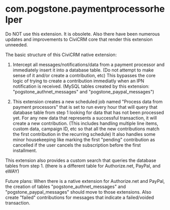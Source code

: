 com.pogstone.paymentprocessorhelper
===================================

Do NOT use this extension. It is obsolete. Also there have been numerous updates and improvements to CiviCRM core that render this extension unneeded. 


The basic structure of this CiviCRM native extension:

1) Intercept all messages/notifications/data from a payment processor and immediately insert it into a database table. (Do not attempt to make sense of it and/or create a contribution, etc) This bypasses the core logic of trying to create a contribution immediatly when an IPN notification is received. (MySQL tables created by this extension: "pogstone_authnet_messages" and "pogstone_paypal_messages")

2) This extension creates a new scheduled job named "Process data from payment processors" that is set to run every hour that will query that database table from step 1 looking for data that has not been processed yet. For any new data that represents a successful transaction, it will create a new contribution. (This includes handling multiple line items, custom data, campaign ID, etc so that all the new contributions match the first contribution in the recurring schedule)    It also handles some minor housekeeping like marking the first "pending" contribution as cancelled if the user cancels the subscription before the first installment.


This extension also provides a custom search that queries the database tables from step 1. (there is a different table for Authorize.net, PayPal, and eWAY) 

Future plans: When there is a native extension for Authorize.net and PayPal, the creation of tables "pogstone_authnet_messages" and "pogstone_paypal_messages" should move to those extensions.  Also create "failed" contributions for messages that indicate a failed/voided transaction. 
